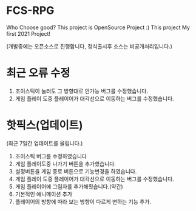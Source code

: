 # FCS-RPG
Who Choose good? This project is OpenSource Project :) This project My first 2021 Project!

(개발중에는 오픈소스로 진행합니다, 정식출시후 소스는 비공개처리입니다.)

# 최근 오류 수정
1. 조이스틱이 눌러도 그 방향대로 안가능 버그를 수정했습니다.
2. 게임 플레이 도중 플레이어가 대각선으로 이동하는 버그를 수정했습니다.

# 핫픽스(업데이트)

(최근 7일간 업데이트를 올립니다.)

1. 조이스틱 버그를 수정하였습니다
2. 게임 플레이도중 나가기 버튼을 추가했습니다.
3. 설정버튼을 게임 종료 버튼으로 기능변경을 하였습니다.
4. 게임 플레이 도중 플레이어가 대각선으로 이동하는 버그를 수정했습니다.
5. 게임 플레이어에 그림자를 추가해줬습니다.(약간)
6. 기본적인 애니메이션 추가
7. 플레이어의 방향에 따라 보는 방향이 다르게 변하는 기능 추가.